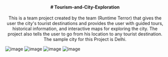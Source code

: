 
<div align="center">
	<a href="https://github.com/Hardik-Aswal/Tourism-and-City-Exploration"></a>
	<h4># Tourism-and-City-Exploration</h4>
<p>This is a team project created by the team (Runtime Terror) that gives the user the city's tourist destinations and provides the user with guided tours, historical information, and interactive maps for exploring the city. The project also tells the user to go from his location to any tourist destination. The sample city for this Project is Delhi.</p>
</div>


![image](https://github.com/Hardik-Aswal/Tourism-and-City-Exploration/assets/137987162/d97fb149-b5b1-43d9-b3d5-b6049731b4fc)
![image](https://github.com/Hardik-Aswal/Tourism-and-City-Exploration/assets/137987162/dc52864c-fc51-4719-b776-ce194ddc40fd)
![image](https://github.com/Hardik-Aswal/Tourism-and-City-Exploration/assets/137987162/34f50bac-1e01-45c4-a44d-0906efa4f71c)
![image](https://github.com/Hardik-Aswal/Tourism-and-City-Exploration/assets/137987162/0e84fdbe-ed83-442f-a705-78df9c248b9b)



